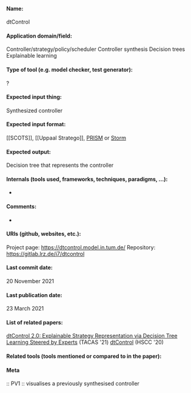 #### Name:
dtControl

#### Application domain/field:
Controller/strategy/policy/scheduler
Controller synthesis
Decision trees
Explainable learning

#### Type of tool (e.g. model checker, test generator):
?

#### Expected input thing:
Synthesized controller

#### Expected input format:
[[SCOTS]], [[Uppaal Stratego]], [PRISM](Checkers/PRISM.md) or [Storm](Checkers/Storm.md)

#### Expected output:
Decision tree that represents the controller

#### Internals (tools used, frameworks, techniques, paradigms, ...):
-

#### Comments:
-

#### URIs (github, websites, etc.):
Project page: https://dtcontrol.model.in.tum.de/
Repository: https://gitlab.lrz.de/i7/dtcontrol

#### Last commit date:
20 November 2021

#### Last publication date:
23 March 2021

#### List of related papers:
[dtControl 2.0: Explainable Strategy Representation via Decision Tree Learning Steered by Experts](https://doi.org/10.1007/978-3-030-72013-1_17) (TACAS '21)
[dtControl](https://doi.org/10.1145/3365365.3382220) (HSCC '20)

#### Related tools (tools mentioned or compared to in the paper):

#### Meta
:: PV1 :: visualises a previously synthesised controller